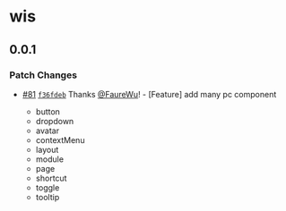 # wis

## 0.0.1

### Patch Changes

- [#81](https://github.com/wisdesignsystem/wis/pull/81) [`f36fdeb`](https://github.com/wisdesignsystem/wis/commit/f36fdeb7c670189cc04ff0f1400d390ec9cdfbbf) Thanks [@FaureWu](https://github.com/FaureWu)! - [Feature] add many pc component

  - button
  - dropdown
  - avatar
  - contextMenu
  - layout
  - module
  - page
  - shortcut
  - toggle
  - tooltip
